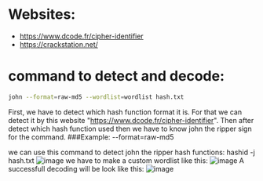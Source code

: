 # Websites:
- https://www.dcode.fr/cipher-identifier
- https://crackstation.net/


# command to detect and decode:
```bash
john --format=raw-md5 --wordlist=wordlist hash.txt
```
First, we have to detect which hash function format it is. For that we can detect it by this website "https://www.dcode.fr/cipher-identifier". 
Then after detect which hash function used then we have to know john the ripper sign for the command. 
###Example:
--format=raw-md5

we can use this command to detect john the ripper hash functions:
hashid -j hash.txt
![image](https://github.com/user-attachments/assets/f209259e-175d-4604-a4a3-e57741173608)
we have to make a custom wordlist like this:
![image](https://github.com/user-attachments/assets/afbaea3a-d8b9-4871-b799-eabbdd2dea82)
A successfull decoding will be look like this:
![image](https://github.com/user-attachments/assets/ecfe386a-e7e6-4842-9a1c-ef23c854bdb8)






